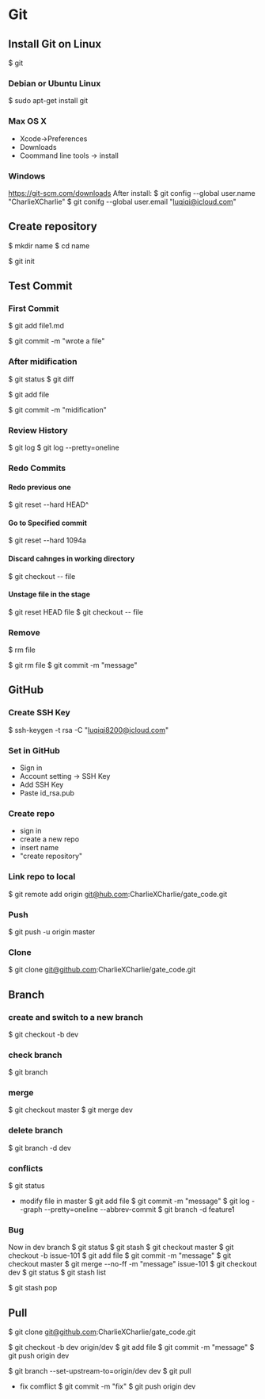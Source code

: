 # Git
## Install Git on Linux
$ git
### Debian or Ubuntu Linux
$ sudo apt-get install git

### Max OS X
- Xcode->Preferences
- Downloads
- Coommand line tools -> install

### Windows
https://git-scm.com/downloads
After install:
$ git config --global user.name "CharlieXCharlie"
$ git conifg --global user.email "luqiqi@icloud.com"

## Create repository
$ mkdir name
$ cd name
<!-- $ pwd -->
$ git init
<!-- ls -ah -->

## Test Commit
### First Commit 
$ git add file1.md
<!-- $ git add file2.md -->
<!-- $ git add file1.md file2.md -->
$ git commit -m "wrote a file"

### After midification
$ git status
$ git diff
<!-- $ git diff HEAD --file -->
$ git add file
<!-- $ git status -->
$ git commit -m "midification"
<!-- $ git status -->

### Review History
$ git log
$ git log --pretty=oneline

### Redo Commits
#### Redo previous one
$ git reset --hard HEAD^
<!-- $ git reset --hard HEAD^^^^^ -->
#### Go to Specified commit
<!-- $ git log -->
<!-- $ git reflog -->
$ git reset --hard 1094a
#### Discard cahnges in working directory
$ git checkout -- file
#### Unstage file in the stage
$ git reset HEAD file 
$ git checkout -- file

### Remove
$ rm file
<!-- $ git status -->
$ git rm file
$ git commit -m "message"
<!-- $ git checkout --file -->

## GitHub
### Create SSH Key
$ ssh-keygen -t rsa -C "luqiqi8200@icloud.com"
### Set in GitHub
- Sign in
- Account setting -> SSH Key
- Add SSH Key
- Paste id_rsa.pub

### Create repo
- sign in
- create a new repo
- insert name
- "create repository"

### Link repo to local
$ git remote add origin git@hub.com:CharlieXCharlie/gate_code.git
<!-- $ git remote -->
<!-- $ git remote -v -->

### Push
$ git push -u origin master
<!-- $ git push origin master -->
<!-- $ git push origin dev -->

### Clone
$ git clone git@github.com:CharlieXCharlie/gate_code.git

## Branch
### create and switch to a new branch
$ git checkout -b dev
<!-- $ git branch dev -->
<!-- $ git checkout dev -->
### check branch
$ git branch

### merge
$ git checkout master
$ git merge dev
<!-- $ git merge --no-ff -m "merge with no_FastForward" dev -->


### delete branch
$ git branch -d dev
<!-- $ git branch -->
<!-- $ git branch -D dev -->

### conflicts
$ git status
- modify file in master
$ git add file
$ git commit -m "message"
$ git log --graph --pretty=oneline --abbrev-commit
$ git branch -d feature1

### Bug
Now in dev branch
$ git status
$ git stash
$ git checkout master
$ git checkout -b issue-101
$ git add file
$ git commit -m "message"
$ git checkout master
$ git merge --no-ff -m "message" issue-101
$ git checkout dev
$ git status
$ git stash list
<!-- $ git stash apply stash@{0} -->
<!-- $ git stash drop stash@{0} -->
$ git stash pop
<!-- $ git stash list -->

## Pull
$ git clone git@github.com:CharlieXCharlie/gate_code.git
<!-- $ git branch -->
$ git checkout -b dev origin/dev
$ git add file
$ git commit -m "message"
$ git push origin dev

<!-- when rejected -->
<!-- $ git pull -->
$ git branch --set-upstream-to=origin/dev dev
$ git pull
- fix comflict
$ git commit -m "fix"
$ git push origin dev

